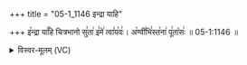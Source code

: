 +++
title = "05-1_1146 इन्द्रा याहि"

+++
इ꣡न्द्रा या꣢꣯हि चित्रभानो सु꣣ता꣢ इ꣣मे꣢ त्वा꣣य꣡वः꣢। अ꣡ण्वी꣢भि꣣स्त꣡ना꣢ पू꣣ता꣡सः꣢ ॥ 05-1:1146 ॥

<details><summary>विस्वर-मूलम् (VC)</summary>

इन्द्रा याहि चित्रभानो सुता इमे त्वायवः । अण्वीभिस्तना पूतासः ॥११४६॥
</details>
